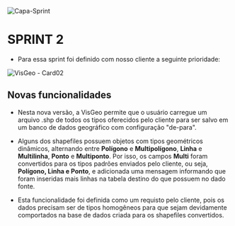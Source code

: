 ![Capa-Sprint](https://user-images.githubusercontent.com/57918707/93690172-ad2d4c00-faab-11ea-9a28-d5e5574bdac8.jpeg)

# SPRINT 2

- Para essa sprint foi definido com nosso cliente a seguinte prioridade:

![VisGeo - Card02](https://user-images.githubusercontent.com/57918707/93689902-54f54a80-faa9-11ea-8bb1-c1e6d8602069.png)

## Novas funcionalidades

- Nesta nova versão, a VisGeo permite que o usuário carregue um arquivo .shp de todos os tipos oferecidos pelo cliente para ser salvo em um banco de dados geográfico com configuração "de-para".

- Alguns dos shapefiles possuem objetos com tipos geométricos dinâmicos, alternando entre **Polígono** e **Multipolígono**, **Linha** e **Multilinha**, **Ponto** e **Multiponto**. Por isso, os campos **Multi** foram convertidos para os tipos padrões enviados pelo cliente, ou seja, **Polígono, Linha e Ponto**, e adicionada uma mensagem informando que foram inseridas mais linhas na tabela destino do que possuem no dado fonte.

- Esta funcionalidade foi definida como um requisto pelo cliente, pois os dados precisam ser de tipos homogêneos para que sejam devidamente comportados na base de dados criada para os shapefiles convertidos.



